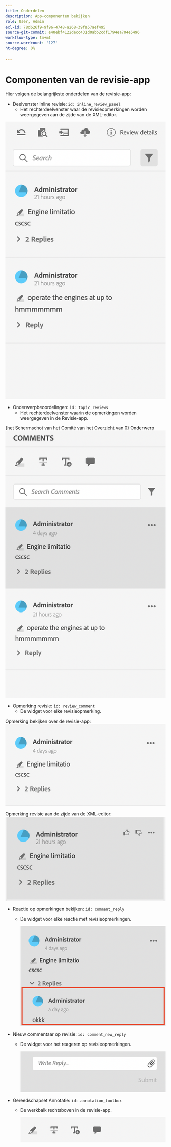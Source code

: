 ```yaml
---
title: Onderdelen
description: App-componenten bekijken
role: User, Admin
exl-id: 78d626f9-9f96-4748-a268-39fa57aef495
source-git-commit: e40ebf4122decc431d0abb2cdf1794ea704e5496
workflow-type: tm+mt
source-wordcount: '127'
ht-degree: 0%

---
```


# Componenten van de revisie-app

Hier volgen de belangrijkste onderdelen van de revisie-app:

- Deelvenster Inline revisie: `id: inline_review_panel`
   - Het rechterdeelvenster waar de revisieopmerkingen worden weergegeven aan de zijde van de XML-editor.

![&#x200B; Inline het paneelschot van de Overzicht &#x200B;](./imgs/inline_review.png)

- Onderwerpbeoordelingen: `id: topic_reviews`
   - Het rechterdeelvenster waarin de opmerkingen worden weergegeven in de Revisie-app.

{het Schermschot van het Comité van het Overzicht van 0} Onderwerp ![&#128279;](./imgs/topic_reviews.png)

- Opmerking revisie: `id: review_comment`
   - De widget voor elke revisieopmerking.

Opmerking bekijken over de revisie-app:
![&#x200B; Schermafbeelding van de Commentaar van het Overzicht &#x200B;](./imgs/review_comment.png)

Opmerking revisie aan de zijde van de XML-editor:
![&#x200B; Schermafbeelding van de Commentaar van het Overzicht &#x200B;](./imgs/review_comment_xmleditor.png)

- Reactie op opmerkingen bekijken: `id: comment_reply`
   - De widget voor elke reactie met revisieopmerkingen.

     ![&#x200B; het Antwoord van de Commentaar van het Overzicht Screenshot &#x200B;](./imgs/reply.png)

- Nieuw commentaar op revisie: `id: comment_new_reply`
   - De widget voor het reageren op revisieopmerkingen.

     ![&#x200B; het Nieuwe Antwoord van de Commentaar van het Overzicht Schermafbeelding &#x200B;](./imgs/new_reply.png)

- Gereedschapset Annotatie: `id: annotation_toolbox`
   - De werkbalk rechtsboven in de revisie-app.

     ![&#x200B; Toolbox van de Annotatie Schermafbeelding &#x200B;](./imgs/annotation_toolbox.png)
